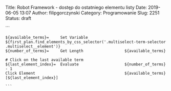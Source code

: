 Title: Robot Framework - dostęp do ostatniego elementu listy
Date: 2019-06-05 13:07
Author: filipgorczynski
Category: Programowanie
Slug: 2251
Status: draft

\`\`\`

    ${available_terms}=     Set Variable                ${first_plan.find_elements_by_css_selector('.multiselect-term-selector .multiselect__element')}
    ${number_of_terms}=     Get Length                  ${available_terms}

    # Click on the last available term
    ${last_element_index}=  Evaluate                    ${number_of_terms} - 1
    Click Element                                       ${available_terms}[${last_element_index}]

    ```
